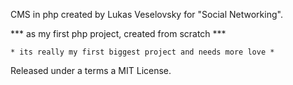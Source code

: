 CMS in php created by Lukas Veselovsky for "Social Networking".


*** as my first php project, created from scratch ***

    * its really my first biggest project and needs more love *

Released under a terms a MIT License.
